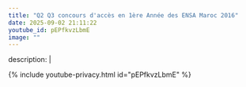```yaml
---
title: "Q2 Q3 concours d'accès en 1ère Année des ENSA Maroc 2016"
date: 2025-09-02 21:11:22 
youtube_id: pEPfkvzLbmE
image: ""
---
```

description: |
  
{% include youtube-privacy.html id="pEPfkvzLbmE" %}

